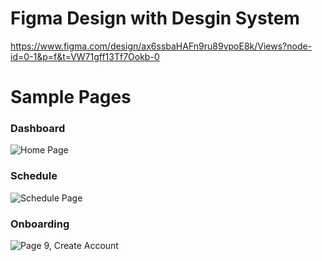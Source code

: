 # Figma Design with Desgin System
https://www.figma.com/design/ax6ssbaHAFn9ru89vpoE8k/Views?node-id=0-1&p=f&t=VW71gff13Tf7Ookb-0

# Sample Pages

### Dashboard
![Home Page](https://github.com/user-attachments/assets/2f49ec1d-0dd9-4f4d-b54e-38d0af2f157a)

### Schedule
![Schedule Page](https://github.com/user-attachments/assets/f6b747ae-821e-472c-bdfa-8e55c54d8464)


### Onboarding
![Page 9, Create Account](https://github.com/user-attachments/assets/03810d06-658c-470b-88a3-4b4de429212f)
